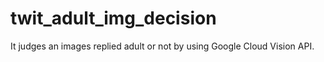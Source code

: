 # twit_adult_img_decision
It judges an images replied adult or not by using Google Cloud Vision API.
